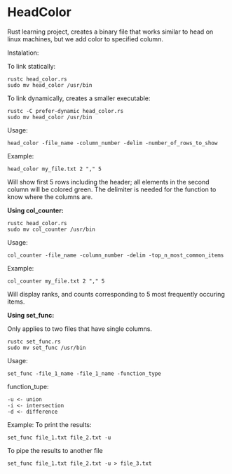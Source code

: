 # HeadColor
Rust learning project, creates a binary file that works similar to head on linux machines, but we add color to specified column.

Instalation:

To link statically: 

```
rustc head_color.rs
sudo mv head_color /usr/bin
```

To link dynamically, creates a smaller executable:

```
rustc -C prefer-dynamic head_color.rs
sudo mv head_color /usr/bin
```

Usage:
```
head_color -file_name -column_number -delim -number_of_rows_to_show
```

Example:
```
head_color my_file.txt 2 "," 5
```

Will show first 5 rows including the header; all elements in the second column will be colored green.
The delimiter is needed for the function to know where the columns are.

**Using col_counter:**

```
rustc head_color.rs
sudo mv col_counter /usr/bin
```

Usage:
```
col_counter -file_name -column_number -delim -top_n_most_common_items
```

Example:
```
col_counter my_file.txt 2 "," 5
```

Will display ranks, and counts corresponding to 5 most frequently occuring items.

**Using set_func:**

Only applies to two files that have single columns.

```
rustc set_func.rs
sudo mv set_func /usr/bin
```

Usage:
```
set_func -file_1_name -file_1_name -function_type
```

function_tupe:
```
-u <- union
-i <- intersection
-d <- difference
```

Example:
To print the results:
```
set_func file_1.txt file_2.txt -u
```

To pipe the results to another file
```
set_func file_1.txt file_2.txt -u > file_3.txt
```
